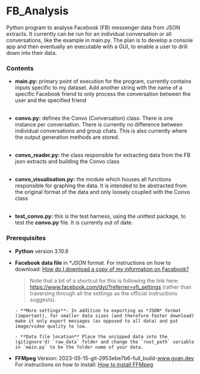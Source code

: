 # FB_Analysis

Python program to analyse Facebook (FB) messenger data from JSON extracts. It currently can be run for an individual
conversation or all conversations, like the example in main.py. The plan is to develop a console app and then eventually
an executable with a GUI, to enable a user to drill down into their data.

### Contents

* **main.py:** primary point of execution for the program, currently contains inputs specific to my dataset. Add another
  string with the name of a specific Facebook friend to only process the conversation between the user and the specified
  friend
  <br><br>

* **convo.py:** defines the Convo (Conversation) class. There is one instance per conversation. There is currently no
  difference between individual conversations and group chats. This is also currently where the output generation
  methods are stored.
  <br><br>

* **convo_reader.py:** the class responsible for extracting data from the FB json extracts and building the Convo class
  <br><br>

* **convo_visualisation.py:** the module which houses all functions responsible for graphing the data. It is intended to
  be abstracted from the original format of the data and only loosely coupled with the Convo class
  <br><br>

* **test_convo.py:** this is the test harness, using the unittest package, to test the **convo.py** file. It is
  currently out of date.

### Prerequisites

* **Python** version 3.10.6

* **Facebook data file** in **JSON* format. For instructions on how to download:
  [How do I download a copy of my information on Facebook?](https://www.facebook.com/help/212802592074644?rdrhc)

  > Note that a bit of a shortcut for this is following the link here: https://www.facebook.com/dyi/?referrer=yfi_settings (rather than traversing through all the settings as the official instructions suggests).

      - **More settings**: In addition to exporting as *JSON* format (important), for smaller data sizes (and therefore faster download) make it only export messages (as opposed to all data) and put image/video quality to low.

      - **Data file location** Place the unzipped data into the (gitignore'd) `raw_data` folder and change the `root_path` variable in `main.py` to be the folder name of your data.

* **FFMpeg** Version: 2023-05-15-git-2953ebe7b6-full_build-www.gyan.dev For instructions on how to install:
  [How to install FFMpeg](https://www.linkedin.com/pulse/step-solve-common-error-racing-bar-chart-ffmpeg-available-yang/)

